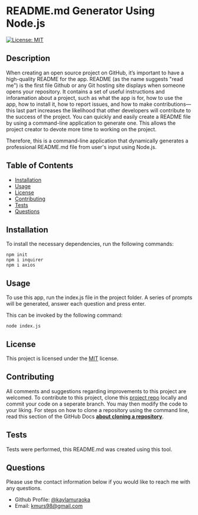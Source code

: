 # README.md Generator Using Node.js

[![License: MIT](https://img.shields.io/badge/License-MIT-yellow.svg)](https://opensource.org/licenses/MIT)

## Description

When creating an open source project on GitHub, it’s important to have a high-quality README for the app. README (as the name suggests "read me") is the first file Github or any Git hosting site displays when someone opens your repository. It contains a set of useful instructions and inforamation about a project, such as what the app is for, how to use the app, how to install it, how to report issues, and how to make contributions—this last part increases the likelihood that other developers will contribute to the success of the project. You can quickly and easily create a README file by using a command-line application to generate one. This allows the project creator to devote more time to working on the project.

Therefore, this is a command-line application that dynamically generates a professional README.md file from user's input using Node.js.

## Table of Contents

- [Installation](#installation)
- [Usage](#usage)
- [License](#license)
- [Contributing](#contributing)
- [Tests](#tests)
- [Questions](#questions)

## Installation

To install the necessary dependencies, run the following commands:

```
npm init
npm i inquirer
npm i axios
```

## Usage

To use this app, run the index.js file in the project folder. A series of prompts will be generated, answer each question and press enter.

This can be invoked by the following command:

```
node index.js
```

## License

This project is licensed under the [MIT](https://opensource.org/licenses/MIT) license.

## Contributing

All comments and suggestions regarding improvements to this project are welcomed. To contribute to this project, clone this [project repo](https://github.com/kaylamuraoka/README_generator) locally and commit your code on a seperate branch. You may then modify the code to your liking. For steps on how to clone a repository using the command line, read this section of the GitHub Docs [**about cloning a repository**](https://docs.github.com/en/free-pro-team@latest/github/creating-cloning-and-archiving-repositories/cloning-a-repository#about-cloning-a-repository).

## Tests

Tests were performed, this README.md was created using this tool.

## Questions

Please use the contact information below if you would like to reach me with any questions.

- Github Profile: [@kaylamuraoka](https://github.com/kaylamuraoka)
- Email: kmurs98@gmail.com
